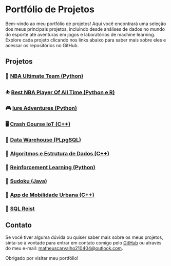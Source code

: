 # Portfólio de Projetos

Bem-vindo ao meu portfólio de projetos! Aqui você encontrará uma seleção dos meus principais projetos, incluindo desde análises de dados no mundo do esporte até aventuras em jogos e laboratórios de machine learning. Explore cada projeto clicando nos links abaixo para saber mais sobre eles e acessar os repositórios no GitHub.

## Projetos

### 🏀 [NBA Ultimate Team (Python)](https://github.com/MatCarvalho21/NBA_ultimate_team.py)

### ⛹️ [Best NBA Player Of All Time (Python e R)](https://github.com/MatCarvalho21/best_nba_player_of_all_time)

### 🎮 [Iure Adventures (Python)](https://github.com/LuuSamp/Iure_Adventures)

### 🖥️ [Crash Course IoT (C++)](https://github.com/MatCarvalho21/CrashCourse_IoT)

### 🎲 [Data Warehouse (PLpgSQL)](https://github.com/MatCarvalho21/SQL)

### 🔎 [Algoritmos e Estrutura de Dados (C++)](https://github.com/scrocha/algoritmos-ED/tree/main)

### 🎁 [Reinforcement Learning (Python)](https://github.com/MatCarvalho21/ReinforcementLearning)

### 🔢 [Sudoku (Java)](https://github.com/MatCarvalho21/Sudoku-Java)

### 🚃 [App de Mobilidade Urbana (C++)](https://github.com/MatCarvalho21/trabalho_paa)

### 💸 [SQL Reist](https://github.com/MatCarvalho21/SQLHeist/tree/main)

## Contato

Se você tiver alguma dúvida ou quiser saber mais sobre os meus projetos, sinta-se à vontade para entrar em contato comigo pelo [GitHub](https://github.com/MatCarvalho21) ou através do meu e-mail: matheuscarvalho210404@outlook.com.

Obrigado por visitar meu portfólio!
